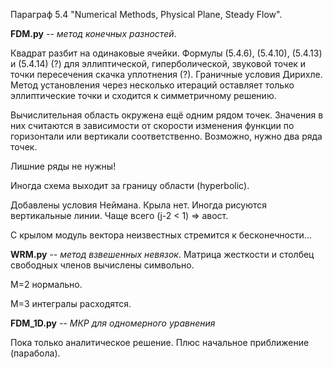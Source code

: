 Параграф 5.4 "Numerical Methods, Physical Plane, Steady Flow".

**FDM.py** -- *метод конечных разностей*.

Квадрат разбит на одинаковые ячейки. Формулы (5.4.6), (5.4.10), (5.4.13) и (5.4.14) (?) для эллиптической, гиперболической, звуковой точек и точки пересечения скачка уплотнения (?). Граничные условия Дирихле. Метод установления через несколько итераций оставляет только эллиптические точки и сходится к симметричному решению.

Вычислительная область окружена ещё одним рядом точек. Значения в них считаются в зависимости от скорости изменения функции по горизонтали или вертикали соответственно. Возможно, нужно два ряда точек.

Лишние ряды не нужны!

Иногда схема выходит за границу области (hyperbolic).

Добавлены условия Неймана. Крыла нет. Иногда рисуются вертикальные линии. Чаще всего (j-2 < 1) => авост.

С крылом модуль вектора неизвестных стремится к бесконечности...

**WRM.py** -- *метод взвешенных невязок*.
Матрица жесткости и столбец свободных членов вычислены символьно. 

М=2 нормально.

М=3 интегралы расходятся.

**FDM_1D.py** -- *МКР для одномерного уравнения*

Пока только аналитическое решение. Плюс начальное приближение (парабола).
